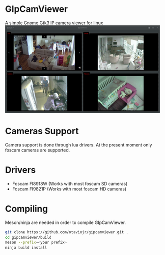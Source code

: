 # GIpCamViewer
A simple Gnome Gtk3 IP camera viewer for linux
![screenshot](./screenshot.png?raw=true "Screenshot")

# Cameras Support
Camera support is done through lua drivers. At the present moment only foscam cameras are supported.

# Drivers
- Foscam FI8918W (Works with most foscam SD cameras)
- Foscam FI9821P (Works with most foscam HD cameras)

# Compiling
Meson/ninja are needed in order to compile GIpCamViewer.

```bash
git clone https://github.com/otaviojr/gipcamviewer.git .
cd gipcamviewer/build
meson --prefix=<your prefix>
ninja build install
```
